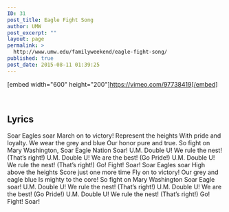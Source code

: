 ```yaml
---
ID: 31
post_title: Eagle Fight Song
author: UMW
post_excerpt: ""
layout: page
permalink: >
  http://www.umw.edu/familyweekend/eagle-fight-song/
published: true
post_date: 2015-08-11 01:39:25
---
```

[embed width="600" height="200"]https://vimeo.com/97738419[/embed]

&nbsp;
<h2>Lyrics</h2>
Soar Eagles soar
March on to victory!
Represent the heights
With pride and loyalty.
We wear the grey and blue
Our honor pure and true.
So fight on Mary Washington,
Soar Eagle Nation Soar!
U.M. Double U! We rule the nest! (That’s right!)
U.M. Double U! We are the best! (Go Pride!)
U.M. Double U! We rule the nest! (That’s right!)
Go! Fight! Soar!
Soar Eagles soar
High above the heights
Score just one more time
Fly on to victory!
Our grey and eagle blue
Is mighty to the core!
So fight on Mary Washington
Soar Eagle soar!
U.M. Double U! We rule the nest! (That’s right!)
U.M. Double U! We are the best! (Go Pride!)
U.M. Double U! We rule the nest! (That’s right!)
Go! Fight! Soar!